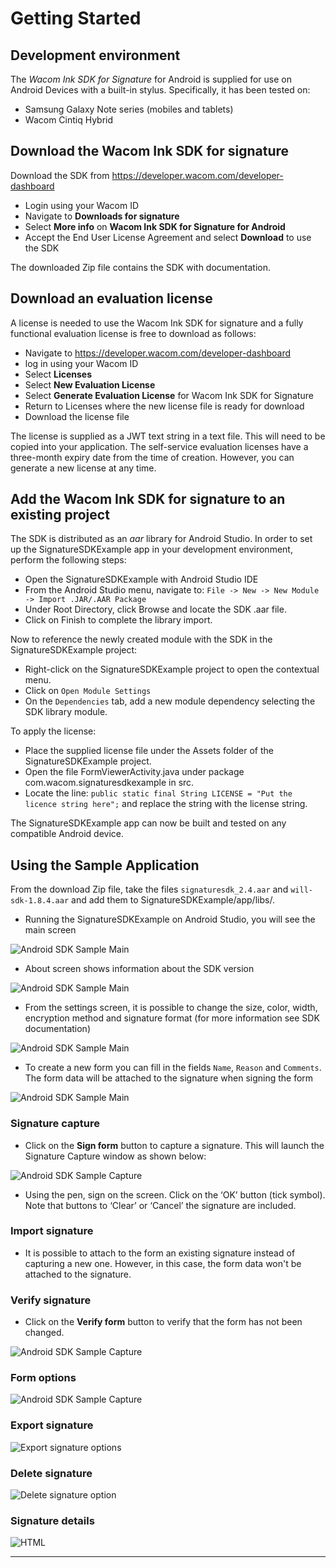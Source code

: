 # Getting Started 

## Development environment

The *Wacom Ink SDK for Signature* for Android is supplied for use on Android Devices with a built-in stylus. Specifically, it has been tested on:

* Samsung Galaxy Note series (mobiles and tablets)
* Wacom Cintiq Hybrid

## Download the Wacom Ink SDK for signature

Download the SDK from https://developer.wacom.com/developer-dashboard

* Login using your Wacom ID
* Navigate to **Downloads for signature**
* Select **More info** on **Wacom Ink SDK for Signature for Android**
* Accept the End User License Agreement and select **Download** to use the SDK

The downloaded Zip file contains the SDK with documentation.

## Download an evaluation license

A license is needed to use the Wacom Ink SDK for signature and a fully functional evaluation license is free to download as follows:

* Navigate to https://developer.wacom.com/developer-dashboard
* log in using your Wacom ID
* Select **Licenses**
* Select **New Evaluation License**
* Select **Generate Evaluation License** for Wacom Ink SDK for Signature
* Return to Licenses where the new license file is ready for download
* Download the license file

The license is supplied as a JWT text string in a text file.
This will need to be copied into your application.
The self-service evaluation licenses have a three-month expiry date from the time of creation.
However, you can generate a new license at any time.


## Add the Wacom Ink SDK for signature to an existing project

The SDK is distributed as an *aar* library for Android Studio.
In order to set up the SignatureSDKExample app in your development environment, perform the following steps:

* Open the SignatureSDKExample with Android Studio IDE
* From the Android Studio menu, navigate to: 
  `File -> New -> New Module -> Import .JAR/.AAR Package`
*	Under Root Directory, click Browse and locate the SDK .aar file.
* Click on Finish to complete the library import.

Now to reference the newly created module with the SDK in the SignatureSDKExample project:

* Right-click on the SignatureSDKExample project to open the contextual menu.
* Click on `Open Module Settings`
* On the `Dependencies` tab, add a new module dependency selecting the SDK library module.

To apply the license:
* Place the supplied license file under the Assets folder of the SignatureSDKExample project.
* Open the file FormViewerActivity.java under package com.wacom.signaturesdkexample in src.
* Locate the line: 
        `public static final String LICENSE = "Put the licence string here";`
  and replace the string with the license string.

The SignatureSDKExample app can now be built and tested on any compatible Android device.

## Using the Sample Application

From the download Zip file, take the files `signaturesdk_2.4.aar` and `will-sdk-1.8.4.aar` and add them to SignatureSDKExample/app/libs/. 

* Running the SignatureSDKExample on Android Studio, you will see the main screen

![Android SDK Sample Main](media/list_screen.png)

* About screen shows information about the SDK version

![Android SDK Sample Main](media/about_screen.png)

* From the settings screen, it is possible to change the size, color, width, encryption method and signature format (for more information see SDK documentation)

![Android SDK Sample Main](media/settings_screen.png)

* To create a new form you can fill in the fields `Name`, `Reason` and `Comments`. The form data will be attached to the signature when signing the form

![Android SDK Sample Main](media/form_screen.png)

### Signature capture

* Click on the **Sign form** button to capture a signature. This will launch the Signature Capture window as shown below:

![Android SDK Sample Capture](media/signature_screen.png)

* Using the pen, sign on the screen. Click on the ‘OK’ button (tick symbol). Note that buttons to ‘Clear’ or ‘Cancel’ the signature are included.

### Import signature

* It is possible to attach to the form an existing signature instead of capturing a new one. However, in this case, the form data won't be attached to the signature.

### Verify signature

* Click on the **Verify form** button to verify that the form has not been changed.

![Android SDK Sample Capture](media/signed_form_screen.png)

### Form options

![Android SDK Sample Capture](media/list_form_screen.png)

### Export signature

![Export signature options](media/export_screen.png)

### Delete signature

![Delete signature option](media/delete_screen.png)

### Signature details

![HTML](media/html_screen.png)


----




